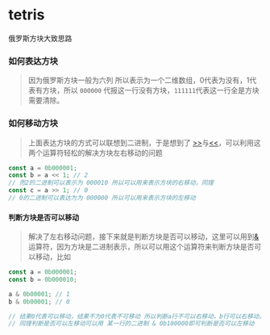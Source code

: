# tetris
俄罗斯方块大致思路
### 如何表达方块
> 因为俄罗斯方块一般为六列 所以表示为一个二维数组，0代表为没有，1代表有方块，所以 `000000` 代报这一行没有方块，`111111`代表这一行全是方块需要清除。<br/>

### 如何移动方块
> 上面表达方块的方式可以联想到二进制，于是想到了 [>>](https://developer.mozilla.org/en-US/docs/Web/JavaScript/Reference/Operators/Right_shift)与[<<](https://developer.mozilla.org/en-US/docs/Web/JavaScript/Reference/Operators/Left_shift)，可以利用这两个运算符轻松的解决方块左右移动的问题

``` javascript
const a = 0b000001;
const b = a << 1; // 2
// 而2的二进制可以表示为 000010 所以可以用来表示方块的右移动，同理
const c = a >> 1; // 0
// 0的二进制可以表达为为 000000 所以可以用来表示方块的左移动
```
#### 判断方块是否可以移动
 
> 解决了左右移动问题，接下来就是判断方块是否可以移动，这里可以用到[&](https://developer.mozilla.org/en-US/docs/Web/JavaScript/Reference/Operators/Bitwise_AND)运算符，因为方块是二进制表示，所以可以用这个运算符来判断方块是否可以移动，比如
``` javascript
const a = 0b000001;
const b = 0b000010;

a & 0b00001; // 1
b & 0b00001; // 0

// 结果0代表可以移动，结果不为0代表不可移动 所以判断a行不可以右移动，b行可以右移动。
// 同理判断是否可以左移动可以用 某一行的二进制 & 0b100000即可判断是否可以左移动


```





